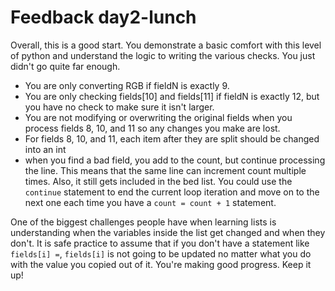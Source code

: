 # Feedback day2-lunch

Overall, this is a good start. You demonstrate a basic comfort with this level of python and understand the logic to writing the various checks. You just didn't go quite far enough.

- You are only converting RGB if fieldN is exactly 9.
- You are only checking fields[10] and fields[11] if fieldN is exactly 12, but you have no check to make sure it isn't larger.
- You are not modifying or overwriting the original fields when you process fields 8, 10, and 11 so any changes you make are lost.
- For fields 8, 10, and 11, each item after they are split should be changed into an int
- when you find a bad field, you add to the count, but continue processing the line. This means that the same line can increment count multiple times. Also, it still gets included in the bed list. You could use the `continue` statement to end the current loop iteration and move on to the next one each time you have a `count = count + 1` statement.

 One of the biggest challenges people have when learning lists is understanding when the variables inside the list get changed and when they don't. It is safe practice to assume that if you don't have a statement like `fields[i] =`, `fields[i]` is not going to be updated no matter what you do with the value you copied out of it. You're making good progress. Keep it up!